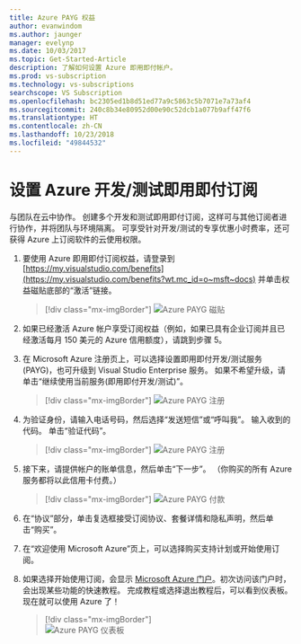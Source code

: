 ```yaml
---
title: Azure PAYG 权益
author: evanwindom
ms.author: jaunger
manager: evelynp
ms.date: 10/03/2017
ms.topic: Get-Started-Article
description: 了解如何设置 Azure 即用即付帐户。
ms.prod: vs-subscription
ms.technology: vs-subscriptions
searchscope: VS Subscription
ms.openlocfilehash: bc2305ed1b8d51ed77a9c5863c5b7071e7a73af4
ms.sourcegitcommit: 240c8b34e80952d00e90c52dcb1a077b9aff47f6
ms.translationtype: HT
ms.contentlocale: zh-CN
ms.lasthandoff: 10/23/2018
ms.locfileid: "49844532"
---
```

# <a name="setting-up-an-azure-devtest-pay-as-you-go-subscription"></a>设置 Azure 开发/测试即用即付订阅
与团队在云中协作。  创建多个开发和测试即用即付订阅，这样可与其他订阅者进行协作，并将团队与环境隔离。  可享受针对开发/测试的专享优惠小时费率，还可获得 Azure 上订阅软件的云使用权限。

1. 要使用 Azure 即用即付订阅权益，请登录到 [https://my.visualstudio.com/benefits](https://my.visualstudio.com/benefits?wt.mc_id=o~msft~docs) 并单击权益磁贴底部的“激活”链接。   
   > [!div class="mx-imgBorder"]
   > ![Azure PAYG 磁贴](_img/vs-azure-payg/vs-azure-payg-tile.png) 

2. 如果已经激活 Azure 帐户享受订阅权益（例如，如果已具有企业订阅并且已经激活每月 150 美元的 Azure 信用额度），请跳到步骤 5。

3. 在 Microsoft Azure 注册页上，可以选择设置即用即付开发/测试服务 (PAYG)，也可升级到 Visual Studio Enterprise 服务。  如果不希望升级，请单击“继续使用当前服务(即用即付开发/测试)”。 
   > [!div class="mx-imgBorder"]
   > ![Azure PAYG 注册](_img/vs-azure-payg/vs-azure-payg-signup-cropped.png) 

4. 为验证身份，请输入电话号码，然后选择“发送短信”或“呼叫我”。  输入收到的代码。  单击“验证代码”。 
   > [!div class="mx-imgBorder"]
   > ![Azure PAYG 注册](_img/vs-azure-payg/vs-azure-payg-identity-cropped.png) 


5. 接下来，请提供帐户的账单信息，然后单击“下一步”。  （你购买的所有 Azure 服务都将以此信用卡付费。）  
   > [!div class="mx-imgBorder"]
   > ![Azure PAYG 付款](_img/vs-azure-payg/vs-azure-payg-payment-cropped.png) 
        

6. 在“协议”部分，单击复选框接受订阅协议、套餐详情和隐私声明，然后单击“购买”。 

7. 在“欢迎使用 Microsoft Azure”页上，可以选择购买支持计划或开始使用订阅。   

8. 如果选择开始使用订阅，会显示 [Microsoft Azure 门户](https://portal.azure.com)。初次访问该门户时，会出现某些功能的快速教程。  完成教程或选择退出教程后，可以看到仪表板。  现在就可以使用 Azure 了！
   > [!div class="mx-imgBorder"]  
   > ![Azure PAYG 仪表板](_img/vs-azure-payg/vs-azure-payg-dashboard-cropped.png) 
